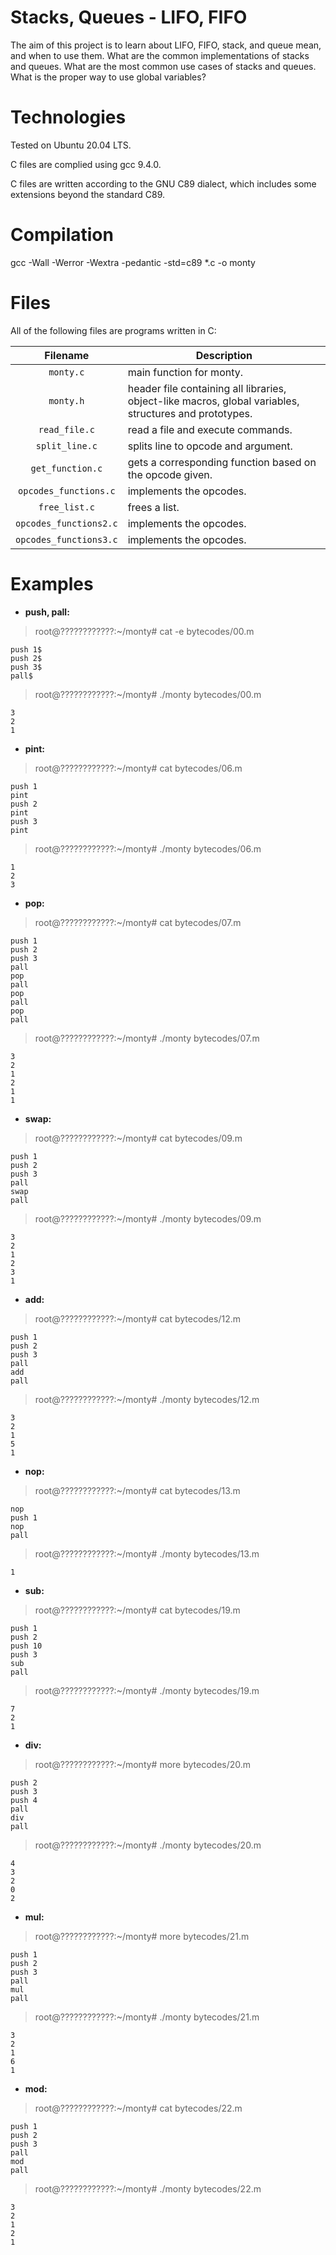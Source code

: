 # Stacks, Queues - LIFO, FIFO

The aim of this project is to learn about LIFO, FIFO, stack, and queue mean, and when to use them. What are the common implementations of stacks and queues. What are the most common use cases of stacks and queues. What is the proper way to use global variables?

# Technologies

Tested on Ubuntu 20.04 LTS.

C files are complied using gcc 9.4.0.

C files are written according to the GNU C89 dialect, which includes some extensions beyond the standard C89.

# Compilation

gcc -Wall -Werror -Wextra -pedantic -std=c89 *.c -o monty

# Files

All of the following files are programs written in C:

| Filename               | Description
|:----------------------:| -------------------------------------------------------------------------------------------------------
| `monty.c` 		 | main function for monty.
| `monty.h`              | header file containing all libraries, object-like macros, global variables, structures and prototypes.
| `read_file.c`          | read a file and execute commands.
| `split_line.c`         | splits line to opcode and argument.
| `get_function.c`       | gets a corresponding function based on the opcode given.
| `opcodes_functions.c`  | implements the opcodes.
| `free_list.c`          | frees a list.
| `opcodes_functions2.c` | implements the opcodes.
| `opcodes_functions3.c` | implements the opcodes.

# Examples

* **push, pall:**

> root@????????????:~/monty# cat -e bytecodes/00.m

```
push 1$
push 2$
push 3$
pall$
```

> root@????????????:~/monty# ./monty bytecodes/00.m 

```
3
2
1
```

* **pint:**

> root@????????????:~/monty# cat bytecodes/06.m

```
push 1
pint
push 2
pint
push 3
pint
```
 
> root@????????????:~/monty# ./monty bytecodes/06.m 

```
1
2
3
```

* **pop:**

> root@????????????:~/monty# cat bytecodes/07.m 

```
push 1
push 2
push 3
pall
pop
pall
pop
pall
pop
pall
```

> root@????????????:~/monty# ./monty bytecodes/07.m 

```
3
2
1
2
1
1
```

* **swap:**

> root@????????????:~/monty# cat bytecodes/09.m 

```
push 1
push 2
push 3
pall
swap
pall
```

> root@????????????:~/monty# ./monty bytecodes/09.m 

```
3
2
1
2
3
1
```

* **add:**

> root@????????????:~/monty# cat bytecodes/12.m 

```
push 1
push 2
push 3
pall
add
pall

```

> root@????????????:~/monty# ./monty bytecodes/12.m 

```
3
2
1
5
1
```

* **nop:**

> root@????????????:~/monty# cat bytecodes/13.m 

```
nop
push 1
nop
pall
```

> root@????????????:~/monty# ./monty bytecodes/13.m 

```
1
```

* **sub:**

> root@????????????:~/monty# cat bytecodes/19.m

```
push 1
push 2
push 10
push 3
sub
pall
```

> root@????????????:~/monty# ./monty bytecodes/19.m 

```
7
2
1
```

* **div:**

> root@????????????:~/monty# more bytecodes/20.m 

```
push 2
push 3
push 4
pall
div
pall
```

> root@????????????:~/monty# ./monty bytecodes/20.m 

```
4
3
2
0
2
```

* **mul:**

> root@????????????:~/monty# more bytecodes/21.m 

```
push 1
push 2
push 3
pall
mul
pall
```

> root@????????????:~/monty# ./monty bytecodes/21.m 

```
3
2
1
6
1
```

* **mod:**

> root@????????????:~/monty# cat bytecodes/22.m 

```
push 1
push 2
push 3
pall
mod
pall
```

> root@????????????:~/monty# ./monty bytecodes/22.m 

```
3
2
1
2
1
```
